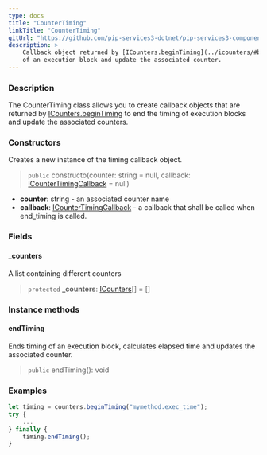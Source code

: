 ```yaml
---
type: docs
title: "CounterTiming"
linkTitle: "CounterTiming"
gitUrl: "https://github.com/pip-services3-dotnet/pip-services3-components-dotnet"
description: >
    Callback object returned by [ICounters.beginTiming](../icounters/#begintiming) to end the timing
    of an execution block and update the associated counter.
---
```


### Description

The CounterTiming class allows you to create callback objects that are returned by [ICounters.beginTiming](../icounters/#begintiming) to end the timing of execution blocks and update the associated counters.

### Constructors
Creates a new instance of the timing callback object.

> `public` constructo(counter: string = null, callback: [ICounterTimingCallback](../icounter_timing_callback) = null)

- **counter**: string - an associated counter name
- **callback**: [ICounterTimingCallback](../icounter_timing_callback) - a callback that shall be called when end_timing is called.


### Fields

<span class="hide-title-link">

#### _counters
A list containing different counters
> `protected` **_counters**: [ICounters](../icounters)[] = []

</span>


### Instance methods

#### endTiming
Ends timing of an execution block, calculates elapsed time and updates the associated counter.

> `public` endTiming(): void

### Examples

```typescript
let timing = counters.beginTiming("mymethod.exec_time");
try {
    ...
} finally {
    timing.endTiming();
}
```
